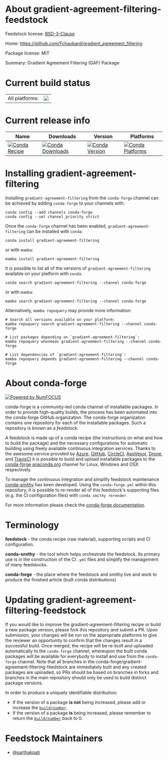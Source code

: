 About gradient-agreement-filtering-feedstock
============================================

Feedstock license: [BSD-3-Clause](https://github.com/conda-forge/gradient-agreement-filtering-feedstock/blob/main/LICENSE.txt)

Home: https://github.com/Fchaubard/gradient_agreement_filtering

Package license: MIT

Summary: Gradient Agreement Filtering (GAF) Package

Current build status
====================


<table><tr><td>All platforms:</td>
    <td>
      <a href="https://dev.azure.com/conda-forge/feedstock-builds/_build/latest?definitionId=25259&branchName=main">
        <img src="https://dev.azure.com/conda-forge/feedstock-builds/_apis/build/status/gradient-agreement-filtering-feedstock?branchName=main">
      </a>
    </td>
  </tr>
</table>

Current release info
====================

| Name | Downloads | Version | Platforms |
| --- | --- | --- | --- |
| [![Conda Recipe](https://img.shields.io/badge/recipe-gradient--agreement--filtering-green.svg)](https://anaconda.org/conda-forge/gradient-agreement-filtering) | [![Conda Downloads](https://img.shields.io/conda/dn/conda-forge/gradient-agreement-filtering.svg)](https://anaconda.org/conda-forge/gradient-agreement-filtering) | [![Conda Version](https://img.shields.io/conda/vn/conda-forge/gradient-agreement-filtering.svg)](https://anaconda.org/conda-forge/gradient-agreement-filtering) | [![Conda Platforms](https://img.shields.io/conda/pn/conda-forge/gradient-agreement-filtering.svg)](https://anaconda.org/conda-forge/gradient-agreement-filtering) |

Installing gradient-agreement-filtering
=======================================

Installing `gradient-agreement-filtering` from the `conda-forge` channel can be achieved by adding `conda-forge` to your channels with:

```
conda config --add channels conda-forge
conda config --set channel_priority strict
```

Once the `conda-forge` channel has been enabled, `gradient-agreement-filtering` can be installed with `conda`:

```
conda install gradient-agreement-filtering
```

or with `mamba`:

```
mamba install gradient-agreement-filtering
```

It is possible to list all of the versions of `gradient-agreement-filtering` available on your platform with `conda`:

```
conda search gradient-agreement-filtering --channel conda-forge
```

or with `mamba`:

```
mamba search gradient-agreement-filtering --channel conda-forge
```

Alternatively, `mamba repoquery` may provide more information:

```
# Search all versions available on your platform:
mamba repoquery search gradient-agreement-filtering --channel conda-forge

# List packages depending on `gradient-agreement-filtering`:
mamba repoquery whoneeds gradient-agreement-filtering --channel conda-forge

# List dependencies of `gradient-agreement-filtering`:
mamba repoquery depends gradient-agreement-filtering --channel conda-forge
```


About conda-forge
=================

[![Powered by
NumFOCUS](https://img.shields.io/badge/powered%20by-NumFOCUS-orange.svg?style=flat&colorA=E1523D&colorB=007D8A)](https://numfocus.org)

conda-forge is a community-led conda channel of installable packages.
In order to provide high-quality builds, the process has been automated into the
conda-forge GitHub organization. The conda-forge organization contains one repository
for each of the installable packages. Such a repository is known as a *feedstock*.

A feedstock is made up of a conda recipe (the instructions on what and how to build
the package) and the necessary configurations for automatic building using freely
available continuous integration services. Thanks to the awesome service provided by
[Azure](https://azure.microsoft.com/en-us/services/devops/), [GitHub](https://github.com/),
[CircleCI](https://circleci.com/), [AppVeyor](https://www.appveyor.com/),
[Drone](https://cloud.drone.io/welcome), and [TravisCI](https://travis-ci.com/)
it is possible to build and upload installable packages to the
[conda-forge](https://anaconda.org/conda-forge) [anaconda.org](https://anaconda.org/)
channel for Linux, Windows and OSX respectively.

To manage the continuous integration and simplify feedstock maintenance
[conda-smithy](https://github.com/conda-forge/conda-smithy) has been developed.
Using the ``conda-forge.yml`` within this repository, it is possible to re-render all of
this feedstock's supporting files (e.g. the CI configuration files) with ``conda smithy rerender``.

For more information please check the [conda-forge documentation](https://conda-forge.org/docs/).

Terminology
===========

**feedstock** - the conda recipe (raw material), supporting scripts and CI configuration.

**conda-smithy** - the tool which helps orchestrate the feedstock.
                   Its primary use is in the construction of the CI ``.yml`` files
                   and simplify the management of *many* feedstocks.

**conda-forge** - the place where the feedstock and smithy live and work to
                  produce the finished article (built conda distributions)


Updating gradient-agreement-filtering-feedstock
===============================================

If you would like to improve the gradient-agreement-filtering recipe or build a new
package version, please fork this repository and submit a PR. Upon submission,
your changes will be run on the appropriate platforms to give the reviewer an
opportunity to confirm that the changes result in a successful build. Once
merged, the recipe will be re-built and uploaded automatically to the
`conda-forge` channel, whereupon the built conda packages will be available for
everybody to install and use from the `conda-forge` channel.
Note that all branches in the conda-forge/gradient-agreement-filtering-feedstock are
immediately built and any created packages are uploaded, so PRs should be based
on branches in forks and branches in the main repository should only be used to
build distinct package versions.

In order to produce a uniquely identifiable distribution:
 * If the version of a package **is not** being increased, please add or increase
   the [``build/number``](https://docs.conda.io/projects/conda-build/en/latest/resources/define-metadata.html#build-number-and-string).
 * If the version of a package **is** being increased, please remember to return
   the [``build/number``](https://docs.conda.io/projects/conda-build/en/latest/resources/define-metadata.html#build-number-and-string)
   back to 0.

Feedstock Maintainers
=====================

* [@sarthakpati](https://github.com/sarthakpati/)

